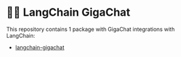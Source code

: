 # 🦜️🔗 LangChain GigaChat

This repository contains 1 package with GigaChat integrations with LangChain:

- [langchain-gigachat](https://pypi.org/project/langchain-gigachat/)